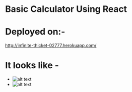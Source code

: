 # Basic Calculator Using React
# Deployed on:-
http://infinite-thicket-02777.herokuapp.com/
# It looks like -

* ![alt text](https://user-images.githubusercontent.com/58571739/96352040-f0480280-10dd-11eb-9747-e63324a81a9d.png)
* ![alt text](https://user-images.githubusercontent.com/58571739/96352052-0950b380-10de-11eb-9f2a-032b646ada06.png)

